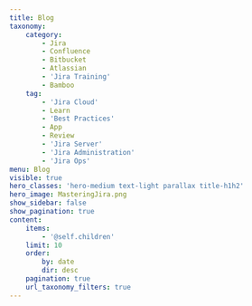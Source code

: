```yaml
---
title: Blog
taxonomy:
    category:
        - Jira
        - Confluence
        - Bitbucket
        - Atlassian
        - 'Jira Training'
        - Bamboo
    tag:
        - 'Jira Cloud'
        - Learn
        - 'Best Practices'
        - App
        - Review
        - 'Jira Server'
        - 'Jira Administration'
        - 'Jira Ops'
menu: Blog
visible: true
hero_classes: 'hero-medium text-light parallax title-h1h2'
hero_image: MasteringJira.png
show_sidebar: false
show_pagination: true
content:
    items:
        - '@self.children'
    limit: 10
    order:
        by: date
        dir: desc
    pagination: true
    url_taxonomy_filters: true
---
```


